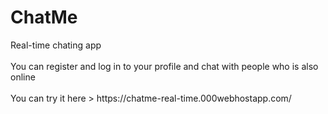 <h1>ChatMe</h1>
Real-time chating app
<br><br>
You can register and log in to your profile and chat with people who is also online
<br><br>
You can try it here > https://chatme-real-time.000webhostapp.com/

